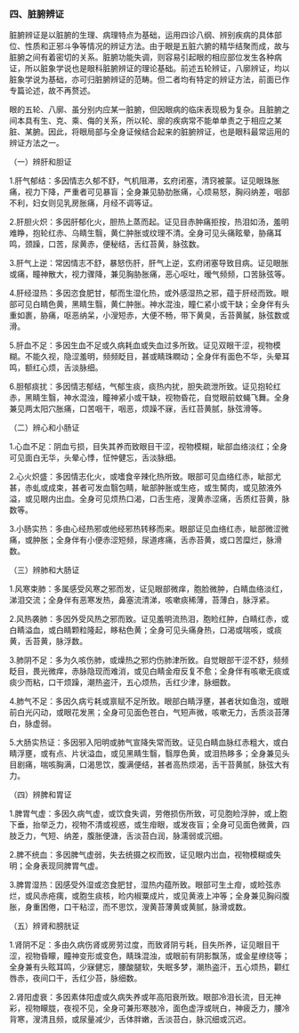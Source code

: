 ### 四、脏腑辨证

脏腑辨证是以脏腑的生理、病理特点为基础，运用四诊八纲、辨别疾病的具体部位、性质和正邪斗争等情况的辨证方法。由于眼是五脏六腑的精华结聚而成，故与脏腑之间有着密切的关系。脏腑功能失调，则容易引起眼的相应部位发生各种病证，所以脏象学说也是眼科脏腑辨证的理论基础。前述五轮辨证，八廓辨证，均以脏象学说为基础，亦可归脏腑辨证的范畴。但二者均有特定的辨证方法，前面已作专篇论述，故不再赘述。

眼的五轮、八廓、虽分别内应某一脏腑，但因眼病的临床表现极为复杂。且脏腑之间本具有生、克、乘、侮的关系，所以轮、廓的疾病常不能单单责之于相应之某脏、某腑。因此，将眼局部与全身证候结合起来的脏腑辨证，也是眼科最常运用的辨证方法之一。

（一）辨肝和胆证

1.肝气郁结：多因情志久郁不舒，气机阻滞，玄府闭塞，清窍被蒙。证见眼珠胀痛，视力下降，严重者可见暴盲；全身兼见胁肋胀痛，心烦易怒，胸闷纳差，咽部不利，妇女则见乳房胀痛，月经不调等证。

2.肝胆火炽：多因肝郁化火，胆热上蒸而起。证见目赤肿痛拒按，热泪如汤，羞明难睁，抱轮红赤、乌睛生翳，黄仁肿胀或纹理不清。全身可见头痛眩晕，胁痛耳鸣，颈躁，口苦，尿黄赤，便秘结，舌红苔黄，脉弦数。

3.肝气上逆：常因情志不舒，暴怒伤肝，肝气上逆，玄府闭塞导致目病。证见眼胀或痛，瞳神散大，视力骤降，兼见胸胁胀痛，恶心呕吐，暧气频频，口苦脉弦等。

4.肝经湿热：多因恣食肥甘，郁而生湿化热，或外感湿热之邪，蕴于肝经而致。眼部可见白睛色黄，黑睛生翳，黄仁肿胀。神水混浊，瞳仁紧小或干缺；全身伴有头重如裹，胁痛，呕恶纳呆，小溲短赤，大便不畅，带下黄臭，舌苔黄膩，脉弦数或滑。

5.肝血不足：多因生血不足或久病耗血或失血过多所致。证见双眼干涩，视物模糊。不能久视，隐涩羞明，频频眨目，甚或睛珠瞤动；全身伴有面色不华，头晕耳鸣，额红心烦，舌淡脉细。

6.胆郁痰扰：多因情志郁结，气郁生痰，痰热内扰，胆失疏泄所致。证见抱轮红赤，黑睛生翳，神水混浊，瞳神紧小或干缺，视物昏花，自觉眼前蚊蝇飞舞。全身兼见两太阳穴胀痛，口苦咽干，咽恶，烦躁不寐，舌红苔黄腻，脉弦滑等。

（二）辨心和小肠证

1.心血不足：阴血亏损，目失其养而致眼目干涩，视物模糊，眦部血络淡红；全身可见面白无华，头晕心悸，怔忡健忘，舌淡脉细。

2.心火炽盛：多因情志化火，或嗜食辛辣化热所致。眼部可见血络红赤，眦部尤甚，赤虬或成束，甚者可发血翳包睛，眦部肿胀或生疮，或生胬肉，或见脓液外溢，或见眼内出血。全身可见烦热口渴，口舌生疮，溲黄赤涩痛，舌质红苔黄，脉数等。

3.小肠实热：多由心经热邪或他经邪热转移而来。眼部证见血络红赤，眦部微涩微痛，或肿胀；全身伴有小便赤涩短频，尿道疼痛，舌赤苔黄，或口苦糜烂，脉滑数。

（三）辨肺和大肠证

1.风寒束肺：多属感受风寒之邪而发，证见眼部微痒，胞脸微肿，白睛血络淡红，涕泪交流；全身伴有恶寒发热，鼻塞流清涕，咳嗽痰稀薄，苔薄白，脉浮紧。

2.风热袭肺：多因外受风热之邪而致。证见羞明流热泪，胞睑红肿，白睛红赤，或白睛溢血，或白睛颗粒隆起，眵粘色黄；全身可见头痛身热，口渴或喘咳，或痰黄，舌苔黄，脉浮数。

3.肺阴不足：多为久咳伤肺，或燥热之邪灼伤肺津所致。自觉眼部干涩不舒，频频眨目，畏光微痒，赤脉隐现而难消，或见白睛金疳反复不愈；全身伴有咳嗽无痰或痰少而粘，口干烦躁，潮热盗汗，五心烦热，舌红少津，脉细数。

4.肺气不足：多因久病亏耗或禀赋不足所致。眼部白睛浮壅，甚者状如鱼泡，或眼前白光闪动，或眼花发黑；全身可见面色苍白，气短声微，咳嗽无力，舌质淡苔薄白，脉虚弱。

5.大肠实热证：多因邪入阳明或肺气宣降失常而致。证见白睛血脉红赤粗大，或白睛浮壅，或有点、片状溢血，或见黑睛生翳，翳厚色黄，或泪热眵多；全身兼见头目剧痛，喘咳胸满，口渴思饮，腹满便结，甚者高热烦渴，舌干苔黄腻，脉弦大有力。

（四）辨脾和胃证

1.脾胃气虚：多因久病气虚，或饮食失调，劳倦损伤所致，可见胞睑浮肿，或上胞下垂，抬举乏力，视物不清或视惑，或生疳眼，或发夜盲；全身可见面色微黄，四肢乏力，气短、纳差，腹胀便溏，舌淡苔白润，脉濡弱或沉细。

2.脾不统血：多因脾气虚弱，失去统摄之权而致，证见眼内岀血，视物模糊或失明；全身表现同脾胃气虚。

3.脾胃湿热：因感受外湿或恣食肥甘，湿热内蕴所致。眼部可生土疳，或睑弦赤烂，或风赤疮痍，或胞生痰核，睑内椒粟成片，或见黄液上冲等；全身兼见胸闷腹胀，身重困倦，口干粘涩，而不思饮，溲黄苔薄黄或黄腻，脉滑或数。

（五）辨肾和膀胱证

1.肾阴不足：多由久病伤肾或房劳过度，而致肾阴亏耗，目失所养，证见眼目干涩，视物昏矇，瞳神变形或变色，睛珠混浊，或眼前有阴影飘荡，或金星缭绕等；全身兼有头眩耳鸣，少寐健忘，腰酸腿软，失眠多梦，潮热盗汗，五心烦热，颧红唇赤，夜间口干，舌红少苔，脉细数。

2.肾阳虚衰：多因素体阳虚或久病失养或年高阳衰所致。眼部冷泪长流，目无神彩，视物矇胧，夜视不见，全身可兼形寒肢冷，面色虚浮或㿠白，神疲乏力，腰冷背寒，溲清且频，或尿量减少，舌体胖嫩，舌淡苔白，脉沉细或沉迟。
